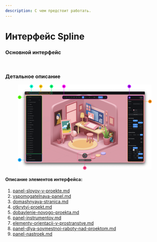 ```yaml
---
description: С чем предстоит работать.
---
```


# Интерфейс Spline

### Основной интерфейс&#x20;

<figure><img src="../../.gitbook/assets/Screenshot 2023-03-27 at 21.54.26.png" alt=""><figcaption></figcaption></figure>

### Детальное описание

<figure><img src="../../.gitbook/assets/Group 1@2x.png" alt=""><figcaption></figcaption></figure>

#### Описание элементов интерфейса:

1. [panel-sloyov-v-proekte.md](panel-sloyov-v-proekte.md "mention")
2. [vspomogatelnaya-panel.md](vspomogatelnaya-panel.md "mention")
3. [domashnyaya-stranica.md](domashnyaya-stranica.md "mention")
4. [otkrytyi-proekt.md](otkrytyi-proekt.md "mention")
5. [dobavlenie-novogo-proekta.md](dobavlenie-novogo-proekta.md "mention")
6. [panel-instrumentov.md](panel-instrumentov.md "mention")
7. [elementy-orientacii-v-prostranstve.md](elementy-orientacii-v-prostranstve.md "mention")
8. [panel-dlya-sovmestnoi-raboty-nad-proektom.md](panel-dlya-sovmestnoi-raboty-nad-proektom.md "mention")
9. [panel-nastroek.md](panel-nastroek.md "mention")
